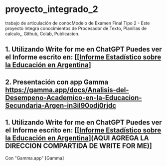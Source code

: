 # proyecto_integrado_2
trabajo de articulación de conocModelo de Examen Final Tipo 2 - Este proyecto Integra conocimientos de Procesador de Texto, Planillas de calculo,, Github, Colab, Publicacion.

## 1. Utilizando Write for me en ChatGPT Puedes ver el Informe escrito en: [[[Informe Estadístico sobre la Educación en Argentina](https://chatgpt.com/c/6737f23e-b64c-8013-95ac-adba60d22572)]
## 2. Presentación con app Gamma https://gamma.app/docs/Analisis-del-Desempeno-Academico-en-la-Educacion-Secundaria-Argen-in3il90odj0rjdc


## 1. Utilizando Write for me en ChatGPT Puedes ver el Informe escrito en: [[[Informe Estadístico sobre la Educación en Argentina](https://chatgpt.com/c/6737f23e-b64c-8013-95ac-adba60d22572)](**AQUI AGREGA LA DIRECCION COMPARTIDA DE WRITE FOR ME)**]
Con "Gamma.app" [Gamma]
